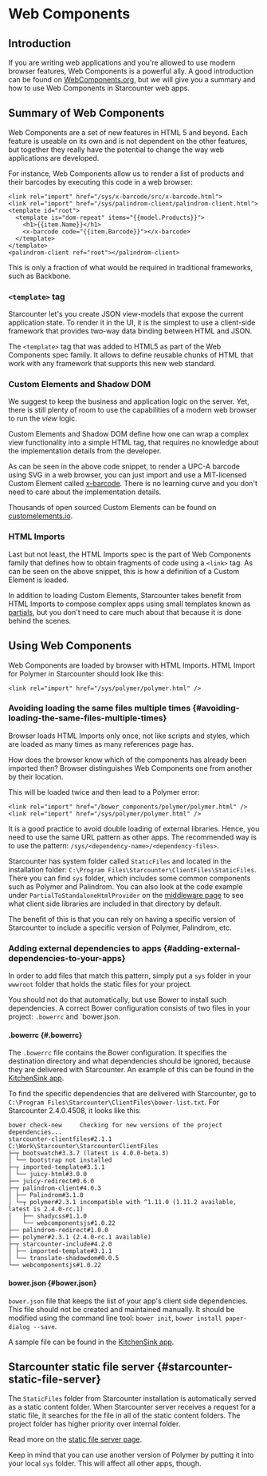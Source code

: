 # Web Components

## Introduction

If you are writing web applications and you're allowed to use modern browser features, Web Components is a powerful ally. A good introduction can be found on [WebComponents.org](https://www.webcomponents.org/introduction/), but we will give you a summary and how to use Web Components in Starcounter web apps.

## Summary of Web Components

Web Components are a set of new features in HTML 5 and beyond. Each feature is useable on its own and is not dependent on the other features, but together they really have the potential to change the way web applications are developed.

For instance, Web Components allow us to render a list of products and their barcodes by executing this code in a web browser:

```markup
<link rel="import" href="/sys/x-barcode/src/x-barcode.html">
<link rel="import" href="/sys/palindrom-client/palindrom-client.html">
<template id="root">
  <template is="dom-repeat" items="{{model.Products}}">
    <h1>{{item.Name}}</h1>
    <x-barcode code="{{item.Barcode}}"></x-barcode>
  </template>
</template>
<palindrom-client ref="root"></palindrom-client>
```

This is only a fraction of what would be required in traditional frameworks, such as Backbone.

### `<template>` tag

Starcounter let's you create JSON view-models that expose the current application state. To render it in the UI, it is the simplest to use a client-side framework that provides two-way data binding between HTML and JSON.

The `<template>` tag that was added to HTML5 as part of the Web Components spec family. It allows to define reusable chunks of HTML that work with any framework that supports this new web standard.

### Custom Elements and Shadow DOM

We suggest to keep the business and application logic on the server. Yet, there is still plenty of room to use the capabilities of a modern web browser to run the _view_ logic.

Custom Elements and Shadow DOM define how one can wrap a complex view functionality into a simple HTML tag, that requires no knowledge about the implementation details from the developer.

As can be seen in the above code snippet, to render a UPC-A barcode using SVG in a web browser, you can just import and use a MIT-licensed Custom Element called [x-barcode](https://github.com/girliemac/x-barcode). There is no learning curve and you don't need to care about the implementation details.

Thousands of open sourced Custom Elements can be found on [customelements.io](https://customelements.io).

### HTML Imports

Last but not least, the HTML Imports spec is the part of Web Components family that defines how to obtain fragments of code using a `<link>` tag. As can be seen on the above snippet, this is how a definition of a Custom Element is loaded.

In addition to loading Custom Elements, Starcounter takes benefit from HTML Imports to compose complex apps using small templates known as [partials](html-views.md), but you don't need to care much about that because it is done behind the scenes.

## Using Web Components

Web Components are loaded by browser with HTML Imports. HTML Import for Polymer in Starcounter should look like this:

```markup
<link rel="import" href="/sys/polymer/polymer.html" />
```

### Avoiding loading the same files multiple times {#avoiding-loading-the-same-files-multiple-times}

Browser loads HTML Imports only once, not like scripts and styles, which are loaded as many times as many references page has.

How does the browser know which of the components has already been imported then? Browser distinguishes Web Components one from another by their location.

This will be loaded twice and then lead to a Polymer error:

```markup
<link rel="import" href="/bower_components/polymer/polymer.html" /><link rel="import" href="/sys/polymer/polymer.html" />
```

It is a good practice to avoid double loading of external libraries. Hence, you need to use the same URL pattern as other apps. The recommended way is to use the pattern: `/sys/<dependency-name>/<dependency-files>`.

Starcounter has system folder called `StaticFiles` and located in the installation folder: `C:\Program Files\Starcounter\ClientFiles\StaticFiles`. There you can find `sys` folder, which includes some common components such as Polymer and Palindrom. You can also look at the code example under `PartialToStandaloneHtmlProvider` on the [middleware page](https://docs.starcounter.io/guides/network/middleware) to see what client side libraries are included in that directory by default.

The benefit of this is that you can rely on having a specific version of Starcounter to include a specific version of Polymer, Palindrom, etc.

### Adding external dependencies to apps {#adding-external-dependencies-to-your-apps}

In order to add files that match this pattern, simply put a `sys` folder in your `wwwroot` folder that holds the static files for your project.

You should not do that automatically, but use Bower to install such dependencies. A correct Bower configuration consists of two files in your project: `.bowerrc` and \`bower.json.

#### .bowerrc {#.bowerrc}

The `.bowerrc` file contains the Bower configuration. It specifies the destination directory and what dependencies should be ignored, because they are delivered with Starcounter. An example of this can be found in the [KitchenSink app](https://github.com/StarcounterApps/KitchenSink/blob/master/src/KitchenSink/.bowerrc).

To find the specific dependencies that are delivered with Starcounter, go to `C:\Program Files\Starcounter\ClientFiles\bower-list.txt`. For Starcounter 2.4.0.4508, it looks like this:

```text
bower check-new     Checking for new versions of the project dependencies...
starcounter-clientfiles#2.1.1 C:\Work\Starcounter\StarcounterClientFiles
├─┬ bootswatch#3.3.7 (latest is 4.0.0-beta.3)
│ └── bootstrap not installed
├─┬ imported-template#3.1.1
│ └── juicy-html#3.0.0
├── juicy-redirect#0.6.0
├─┬ palindrom-client#4.0.3
│ ├── Palindrom#3.1.0
│ └─┬ polymer#2.3.1 incompatible with ^1.11.0 (1.11.2 available, latest is 2.4.0-rc.1)
│   ├── shadycss#1.1.0
│   └── webcomponentsjs#1.0.22
├── palindrom-redirect#1.0.0
├── polymer#2.3.1 (2.4.0-rc.1 available)
├─┬ starcounter-include#4.2.0
│ ├── imported-template#3.1.1
│ └── translate-shadowdom#0.0.5
└── webcomponentsjs#1.0.22
```

#### bower.json {#bower.json}

`bower.json` file that keeps the list of your app's client side dependencies. This file should not be created and maintained manually. It should be modified using the command line tool: `bower init`, `bower install paper-dialog --save`.

A sample file can be found in the [KitchenSink app](https://github.com/StarcounterApps/KitchenSink/blob/master/src/KitchenSink/bower.json).

## Starcounter static file server {#starcounter-static-file-server}

The `StaticFiles` folder from Starcounter installation is automatically served as a static content folder. When Starcounter server receives a request for a static file, it searches for the file in all of the static content folders. The project folder has higher priority over internal folder.

Read more on the [static file server page](../network/static-file-server.md).

Keep in mind that you can use another version of Polymer by putting it into your local `sys` folder. This will affect all other apps, though.

